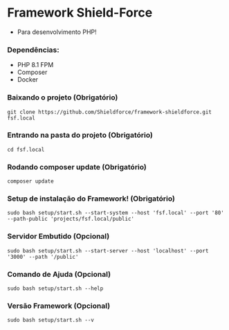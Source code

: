 # Framework Shield-Force
- Para desenvolvimento PHP!

### Dependências:
- PHP 8.1 FPM
- Composer
- Docker


### Baixando o projeto (Obrigatório)

```
git clone https://github.com/Shieldforce/framework-shieldforce.git fsf.local
```

### Entrando na pasta do projeto (Obrigatório)

```
cd fsf.local
```

### Rodando composer update (Obrigatório)

```
composer update
```

### Setup de instalação do Framework! (Obrigatório)

```
sudo bash setup/start.sh --start-system --host 'fsf.local' --port '80' --path-public 'projects/fsf.local/public'
```

### Servidor Embutido (Opcional)

```
sudo bash setup/start.sh --start-server --host 'localhost' --port '3000' --path '/public'
```

### Comando de Ajuda (Opcional)

```
sudo bash setup/start.sh --help
```

### Versão Framework (Opcional)

```
sudo bash setup/start.sh --v
```

